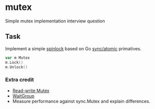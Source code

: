 # mutex
Simple mutex implementation interview question

## Task
Implement a simple [spinlock](https://en.wikipedia.org/wiki/Spinlock) based on Go [sync/atomic](https://golang.org/pkg/sync/atomic) primatives.

```Go
var m Mutex
m.Lock()
m.Unlock()
```
### Extra credit
* [Read-write Mutex](https://golang.org/pkg/sync/#RWMutex)
* [WaitGroup](https://golang.org/pkg/sync/#WaitGroup)
* Measure performance against sync.Mutex and explain differences.
